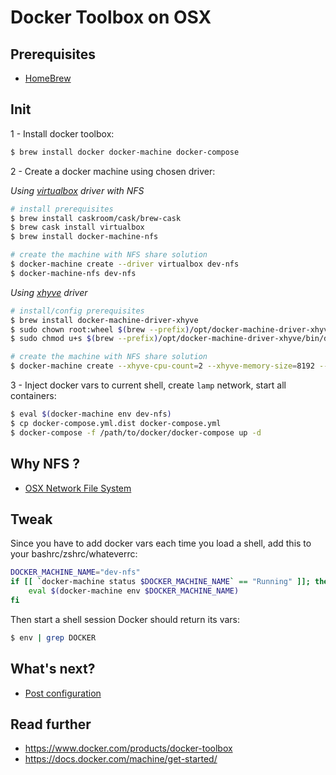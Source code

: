 # Docker Toolbox on OSX

## Prerequisites
- [HomeBrew](http://brew.sh/)

## Init

1 - Install docker toolbox:

```sh
$ brew install docker docker-machine docker-compose
```

2 - Create a docker machine using chosen driver:

*Using [virtualbox]() driver with NFS*

```sh
# install prerequisites
$ brew install caskroom/cask/brew-cask
$ brew cask install virtualbox
$ brew install docker-machine-nfs

# create the machine with NFS share solution
$ docker-machine create --driver virtualbox dev-nfs
$ docker-machine-nfs dev-nfs
```

*Using [xhyve](https://github.com/mist64/xhyve) driver*

```sh
# install/config prerequisites
$ brew install docker-machine-driver-xhyve
$ sudo chown root:wheel $(brew --prefix)/opt/docker-machine-driver-xhyve/bin/docker-machine-driver-xhyve
$ sudo chmod u+s $(brew --prefix)/opt/docker-machine-driver-xhyve/bin/docker-machine-driver-xhyve

# create the machine with NFS share solution
$ docker-machine create --xhyve-cpu-count=2 --xhyve-memory-size=8192 --xhyve-disk-size=15000 --xhyve-experimental-nfs-share=true -d xhyve dev-xhyve
```

3 - Inject docker vars to current shell, create `lamp` network, start all containers:

```sh
$ eval $(docker-machine env dev-nfs)
$ cp docker-compose.yml.dist docker-compose.yml
$ docker-compose -f /path/to/docker/docker-compose up -d
```


## Why NFS ?

* [OSX Network File System](nfs.md)

## Tweak 

Since you have to add docker vars each time you load a shell, add this to your bashrc/zshrc/whateverrc:

```sh
DOCKER_MACHINE_NAME="dev-nfs"
if [[ `docker-machine status $DOCKER_MACHINE_NAME` == "Running" ]]; then
    eval $(docker-machine env $DOCKER_MACHINE_NAME)
fi
```

Then start a shell session Docker should return its vars:

```sh
$ env | grep DOCKER
```

## What's next?

* [Post configuration](config.md)

## Read further

* https://www.docker.com/products/docker-toolbox
* https://docs.docker.com/machine/get-started/
